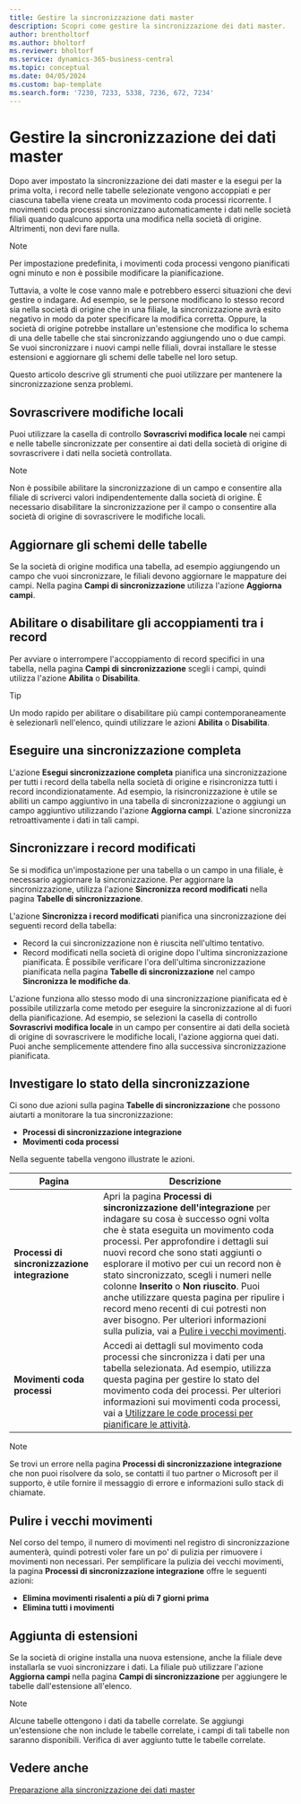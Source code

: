 ```yaml
---
title: Gestire la sincronizzazione dati master
description: Scopri come gestire la sincronizzazione dei dati master.
author: brentholtorf
ms.author: bholtorf
ms.reviewer: bholtorf
ms.service: dynamics-365-business-central
ms.topic: conceptual
ms.date: 04/05/2024
ms.custom: bap-template
ms.search.form: '7230, 7233, 5338, 7236, 672, 7234'
---
```

# <a name="manage-master-data-synchronization"></a>Gestire la sincronizzazione dei dati master

Dopo aver impostato la sincronizzazione dei dati master e la esegui per la prima volta, i record nelle tabelle selezionate vengono accoppiati e per ciascuna tabella viene creata un movimento coda processi ricorrente. I movimenti coda processi sincronizzano automaticamente i dati nelle società filiali quando qualcuno apporta una modifica nella società di origine. Altrimenti, non devi fare nulla.

> [!NOTE]
> Per impostazione predefinita, i movimenti coda processi vengono pianificati ogni minuto e non è possibile modificare la pianificazione.

Tuttavia, a volte le cose vanno male e potrebbero esserci situazioni che devi gestire o indagare. Ad esempio, se le persone modificano lo stesso record sia nella società di origine che in una filiale, la sincronizzazione avrà esito negativo in modo da poter specificare la modifica corretta. Oppure, la società di origine potrebbe installare un'estensione che modifica lo schema di una delle tabelle che stai sincronizzando aggiungendo uno o due campi. Se vuoi sincronizzare i nuovi campi nelle filiali, dovrai installare le stesse estensioni e aggiornare gli schemi delle tabelle nel loro setup.

Questo articolo descrive gli strumenti che puoi utilizzare per mantenere la sincronizzazione senza problemi.

## <a name="overwrite-local-changes"></a>Sovrascrivere modifiche locali

Puoi utilizzare la casella di controllo **Sovrascrivi modifica locale** nei campi e nelle tabelle sincronizzate per consentire ai dati della società di origine di sovrascrivere i dati nella società controllata.

> [!NOTE]
> Non è possibile abilitare la sincronizzazione di un campo e consentire alla filiale di scriverci valori indipendentemente dalla società di origine. È necessario disabilitare la sincronizzazione per il campo o consentire alla società di origine di sovrascrivere le modifiche locali.

## <a name="update-table-schemas"></a>Aggiornare gli schemi delle tabelle

Se la società di origine modifica una tabella, ad esempio aggiungendo un campo che vuoi sincronizzare, le filiali devono aggiornare le mappature dei campi. Nella pagina **Campi di sincronizzazione** utilizza l'azione **Aggiorna campi**.

## <a name="enable-or-disable-couplings-between-records"></a>Abilitare o disabilitare gli accoppiamenti tra i record

Per avviare o interrompere l'accoppiamento di record specifici in una tabella, nella pagina **Campi di sincronizzazione** scegli i campi, quindi utilizza l'azione **Abilita** o **Disabilita**.

> [!TIP]
> Un modo rapido per abilitare o disabilitare più campi contemporaneamente è selezionarli nell'elenco, quindi utilizzare le azioni **Abilita** o **Disabilita**.

## <a name="run-a-full-synchronization"></a>Eseguire una sincronizzazione completa

L'azione **Esegui sincronizzazione completa** pianifica una sincronizzazione per tutti i record della tabella nella società di origine e risincronizza tutti i record incondizionatamente. Ad esempio, la risincronizzazione è utile se abiliti un campo aggiuntivo in una tabella di sincronizzazione o aggiungi un campo aggiuntivo utilizzando l'azione **Aggiorna campi**. L'azione sincronizza retroattivamente i dati in tali campi.

## <a name="synchronize-modified-records"></a>Sincronizzare i record modificati

Se si modifica un'impostazione per una tabella o un campo in una filiale, è necessario aggiornare la sincronizzazione. Per aggiornare la sincronizzazione, utilizza l'azione **Sincronizza record modificati** nella pagina **Tabelle di sincronizzazione**.

L'azione **Sincronizza i record modificati** pianifica una sincronizzazione dei seguenti record della tabella:

* Record la cui sincronizzazione non è riuscita nell'ultimo tentativo.
* Record modificati nella società di origine dopo l'ultima sincronizzazione pianificata. È possibile verificare l'ora dell'ultima sincronizzazione pianificata nella pagina **Tabelle di sincronizzazione** nel campo **Sincronizza le modifiche da**.

L'azione funziona allo stesso modo di una sincronizzazione pianificata ed è possibile utilizzarla come metodo per eseguire la sincronizzazione al di fuori della pianificazione. Ad esempio, se selezioni la casella di controllo **Sovrascrivi modifica locale** in un campo per consentire ai dati della società di origine di sovrascrivere le modifiche locali, l'azione aggiorna quei dati. Puoi anche semplicemente attendere fino alla successiva sincronizzazione pianificata.

## <a name="investigate-the-status-of-synchronization"></a>Investigare lo stato della sincronizzazione

Ci sono due azioni sulla pagina **Tabelle di sincronizzazione** che possono aiutarti a monitorare la tua sincronizzazione:

* **Processi di sincronizzazione integrazione**
* **Movimenti coda processi**

Nella seguente tabella vengono illustrate le azioni.

|Pagina  |Descrizione  |
|---------|---------|
|**Processi di sincronizzazione integrazione**     | Apri la pagina **Processi di sincronizzazione dell'integrazione** per indagare su cosa è successo ogni volta che è stata eseguita un movimento coda processi. Per approfondire i dettagli sui nuovi record che sono stati aggiunti o esplorare il motivo per cui un record non è stato sincronizzato, scegli i numeri nelle colonne **Inserito** o **Non riuscito**. Puoi anche utilizzare questa pagina per ripulire i record meno recenti di cui potresti non aver bisogno. Per ulteriori informazioni sulla pulizia, vai a [Pulire i vecchi movimenti](#clean-up-old-entries).        |
|**Movimenti coda processi**     | Accedi ai dettagli sul movimento coda processi che sincronizza i dati per una tabella selezionata. Ad esempio, utilizza questa pagina per gestire lo stato del movimento coda dei processi. Per ulteriori informazioni sui movimenti coda processi, vai a [Utilizzare le code processi per pianificare le attività](admin-job-queues-schedule-tasks.md).     |

> [!NOTE]
> Se trovi un errore nella pagina **Processi di sincronizzazione integrazione** che non puoi risolvere da solo, se contatti il tuo partner o Microsoft per il supporto, è utile fornire il messaggio di errore e informazioni sullo stack di chiamate.

## <a name="clean-up-old-entries"></a>Pulire i vecchi movimenti

Nel corso del tempo, il numero di movimenti nel registro di sincronizzazione aumenterà, quindi potresti voler fare un po' di pulizia per rimuovere i movimenti non necessari. Per semplificare la pulizia dei vecchi movimenti, la pagina **Processi di sincronizzazione integrazione** offre le seguenti azioni:

* **Elimina movimenti risalenti a più di 7 giorni prima**
* **Elimina tutti i movimenti**

## <a name="adding-extensions"></a>Aggiunta di estensioni

Se la società di origine installa una nuova estensione, anche la filiale deve installarla se vuoi sincronizzare i dati. La filiale può utilizzare l'azione **Aggiorna campi** nella pagina **Campi di sincronizzazione** per aggiungere le tabelle dall'estensione all'elenco.

> [!NOTE]
> Alcune tabelle ottengono i dati da tabelle correlate. Se aggiungi un'estensione che non include le tabelle correlate, i campi di tali tabelle non saranno disponibili. Verifica di aver aggiunto tutte le tabelle correlate.

<!--
## <a name="recreate-a-deleted-job-queue-entry"></a>Recreate a deleted job queue entry

If the recurring job queue entry is deleted for a table, you can quickly recreate it. On the **Synchronization Tables** page, choose the **Use Default Synchronization Setup** action.
-->

## <a name="see-also"></a>Vedere anche

[Preparazione alla sincronizzazione dei dati master](admin-set-up-data-sync.md)
